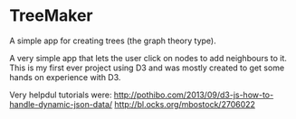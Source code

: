 # TreeMaker
A simple app for creating trees (the graph theory type).

A very simple app that lets the user click on nodes to add neighbours to it. 
This is my first ever project using D3 and was mostly created to get some hands on experience with D3.

Very helpdul tutorials were: 
http://pothibo.com/2013/09/d3-js-how-to-handle-dynamic-json-data/
http://bl.ocks.org/mbostock/2706022
